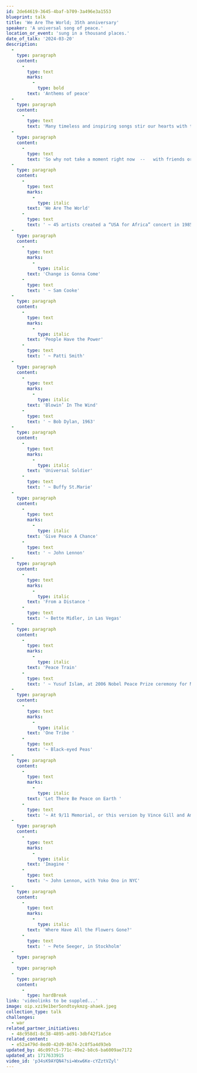 ```yaml
---
id: 2de64619-3645-4baf-b709-3a496e3a1553
blueprint: talk
title: 'We Are The World; 35th anniversary'
speaker: 'A universal song of peace.'
location_or_event: 'sung in a thousand places.'
date_of_talk: '2024-03-20'
description:
  -
    type: paragraph
    content:
      -
        type: text
        marks:
          -
            type: bold
        text: 'Anthems of peace'
  -
    type: paragraph
    content:
      -
        type: text
        text: 'Many timeless and inspiring songs stir our hearts with the promise of peace. So often gotta dance to these irresistible classics! Let the angels know we care.'
  -
    type: paragraph
    content:
      -
        type: text
        text: 'So why not take a moment right now  --   with friends or alone  --  to sway, boogie, shimmy, chasse, get down or simply sing along in honor of an enduring peace that settles sweetly over Earth like a soft and heavenly light?'
  -
    type: paragraph
    content:
      -
        type: text
        marks:
          -
            type: italic
        text: 'We Are The World'
      -
        type: text
        text: ' ~ 45 artists created a “USA for Africa” concert in 1985. Here’s the story behind the song.'
  -
    type: paragraph
    content:
      -
        type: text
        marks:
          -
            type: italic
        text: 'Change is Gonna Come'
      -
        type: text
        text: ' ~ Sam Cooke'
  -
    type: paragraph
    content:
      -
        type: text
        marks:
          -
            type: italic
        text: 'People Have the Power'
      -
        type: text
        text: ' ~ Patti Smith'
  -
    type: paragraph
    content:
      -
        type: text
        marks:
          -
            type: italic
        text: 'Blowin’ In The Wind'
      -
        type: text
        text: ' ~ Bob Dylan, 1963'
  -
    type: paragraph
    content:
      -
        type: text
        marks:
          -
            type: italic
        text: 'Universal Soldier'
      -
        type: text
        text: ' ~ Buffy St.Marie'
  -
    type: paragraph
    content:
      -
        type: text
        marks:
          -
            type: italic
        text: 'Give Peace A Chance'
      -
        type: text
        text: ' ~ John Lennon'
  -
    type: paragraph
    content:
      -
        type: text
        marks:
          -
            type: italic
        text: 'From a Distance '
      -
        type: text
        text: '~ Bette Midler, in Las Vegas'
  -
    type: paragraph
    content:
      -
        type: text
        marks:
          -
            type: italic
        text: 'Peace Train'
      -
        type: text
        text: ' ~ Yusuf Islam, at 2006 Nobel Peace Prize ceremony for Mohammad Yunus'
  -
    type: paragraph
    content:
      -
        type: text
        marks:
          -
            type: italic
        text: 'One Tribe '
      -
        type: text
        text: '~ Black-eyed Peas'
  -
    type: paragraph
    content:
      -
        type: text
        marks:
          -
            type: italic
        text: 'Let There Be Peace on Earth '
      -
        type: text
        text: '~ At 9/11 Memorial, or this version by Vince Gill and Amy Grant.'
  -
    type: paragraph
    content:
      -
        type: text
        marks:
          -
            type: italic
        text: 'Imagine '
      -
        type: text
        text: '~ John Lennon, with Yoko Ono in NYC'
  -
    type: paragraph
    content:
      -
        type: text
        marks:
          -
            type: italic
        text: 'Where Have All the Flowers Gone?'
      -
        type: text
        text: ' ~ Pete Seeger, in Stockholm'
  -
    type: paragraph
  -
    type: paragraph
  -
    type: paragraph
    content:
      -
        type: hardBreak
link: 'videolinks to be suppled...'
image: oip.xzi9e1ber5ondtoykmzg-ahaek.jpeg
collection_type: talk
challenges:
  - war
related_partner_initiatives:
  - 48c958d1-8c38-4895-ad91-3dbf42f1a5ce
related_content:
  - e52a479d-8ed0-42d9-8674-2c8f5a4d93eb
updated_by: 46c097c5-771c-49e2-b8c6-ba6009ae7172
updated_at: 1717633915
video_id: 'p34sK9AYQN4?si=Wxw6Ke-cYZztVZyl'
---
```

